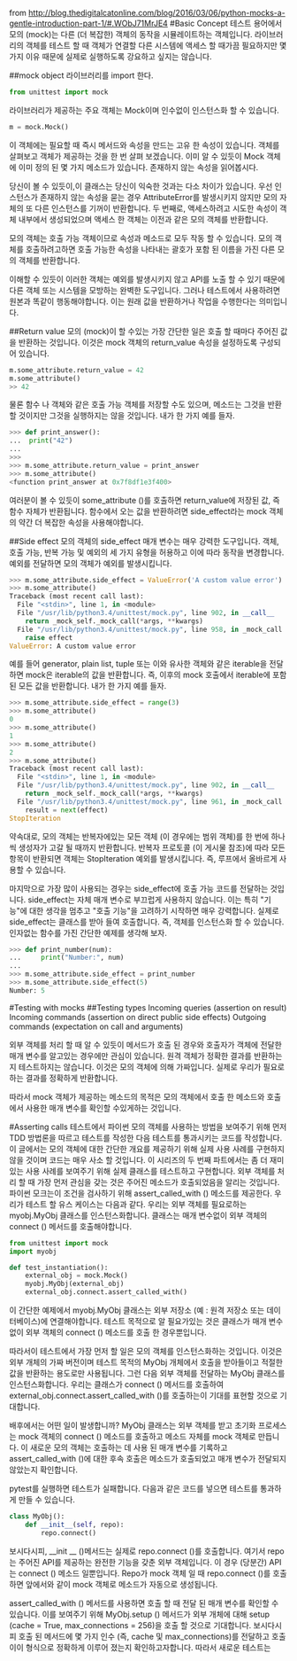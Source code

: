 from http://blog.thedigitalcatonline.com/blog/2016/03/06/python-mocks-a-gentle-introduction-part-1/#.WObJ71MrJE4
#Basic Concept
테스트 용어에서 모의 ​​(mock)는 다른 (더 복잡한) 객체의 동작을 시뮬레이트하는 객체입니다. 라이브러리의 객체를 테스트 할 때 객체가 연결할 다른 시스템에 액세스 할 때가끔 필요하지만 몇 가지 이유 때문에 실제로 실행하도록 강요하고 싶지는 않습니다.

##mock object
라이브러리를 import 한다.
```python
from unittest import mock
```
라이브러리가 제공하는 주요 객체는 Mock이며 인수없이 인스턴스화 할 수 있습니다.
```python
m = mock.Mock()
```
이 객체에는 필요할 때 즉시 메서드와 속성을 만드는 고유 한 속성이 있습니다. 객체를 살펴보고 객체가 제공하는 것을 한 번 살펴 보겠습니다.
이미 알 수 있듯이 Mock 객체에 이미 정의 된 몇 가지 메소드가 있습니다. 존재하지 않는 속성을 읽어봅시다.

당신이 볼 수 있듯이,이 클래스는 당신이 익숙한 것과는 다소 차이가 있습니다. 우선 인스턴스가 존재하지 않는 속성을 묻는 경우 AttributeError를 발생시키지 않지만 모의 자체의 또 다른 인스턴스를 기꺼이 반환합니다. 두 번째로, 액세스하려고 시도한 속성이 객체 내부에서 생성되었으며 액세스 한 객체는 이전과 같은 모의 객체를 반환합니다.

모의 객체는 호출 가능 객체이므로 속성과 메소드로 모두 작동 할 수 있습니다. 모의 객체를 호출하려고하면 호출 가능한 속성을 나타내는 괄호가 포함 된 이름을 가진 다른 모의 객체를 반환합니다.

이해할 수 있듯이 이러한 객체는 예외를 발생시키지 않고 API를 노출 할 수 있기 때문에 다른 객체 또는 시스템을 모방하는 완벽한 도구입니다. 그러나 테스트에서 사용하려면 원본과 똑같이 행동해야합니다. 이는 원래 값을 반환하거나 작업을 수행한다는 의미입니다.

##Return value
모의 (mock)이 할 수있는 가장 간단한 일은 호출 할 때마다 주어진 값을 반환하는 것입니다. 이것은 mock 객체의 return_value 속성을 설정하도록 구성되어 있습니다.
```python
m.some_attribute.return_value = 42
m.some_attribute()
>> 42
```
물론 함수 나 객체와 같은 호출 가능 객체를 저장할 수도 있으며, 메소드는 그것을 반환 할 것이지만 그것을 실행하지는 않을 것입니다. 내가 한 가지 예를 들자.
```python
>>> def print_answer():
...  print("42")
...
>>>
>>> m.some_attribute.return_value = print_answer
>>> m.some_attribute()
<function print_answer at 0x7f8df1e3f400>
```
여러분이 볼 수 있듯이 some_attribute ()를 호출하면 return_value에 저장된 값, 즉 함수 자체가 반환됩니다. 함수에서 오는 값을 반환하려면 side_effect라는 mock 객체의 약간 더 복잡한 속성을 사용해야합니다.

##Side effect
모의 객체의 side_effect 매개 변수는 매우 강력한 도구입니다. 객체, 호출 가능, 반복 가능 및 예외의 세 가지 유형을 허용하고 이에 따라 동작을 변경합니다.
예외를 전달하면 모의 객체가 예외를 발생시킵니다.
```python
>>> m.some_attribute.side_effect = ValueError('A custom value error')
>>> m.some_attribute()
Traceback (most recent call last):
  File "<stdin>", line 1, in <module>
  File "/usr/lib/python3.4/unittest/mock.py", line 902, in __call__
    return _mock_self._mock_call(*args, **kwargs)
  File "/usr/lib/python3.4/unittest/mock.py", line 958, in _mock_call
    raise effect
ValueError: A custom value error
```
예를 들어 generator, plain list, tuple 또는 이와 유사한 객체와 같은 iterable을 전달하면 mock은 iterable의 값을 반환합니다. 즉, 이후의 mock 호출에서 iterable에 포함 된 모든 값을 반환합니다. 내가 한 가지 예를 들자.

```python
>>> m.some_attribute.side_effect = range(3)
>>> m.some_attribute()
0
>>> m.some_attribute()
1
>>> m.some_attribute()
2
>>> m.some_attribute()
Traceback (most recent call last):
  File "<stdin>", line 1, in <module>
  File "/usr/lib/python3.4/unittest/mock.py", line 902, in __call__
    return _mock_self._mock_call(*args, **kwargs)
  File "/usr/lib/python3.4/unittest/mock.py", line 961, in _mock_call
    result = next(effect)
StopIteration
```
약속대로, 모의 객체는 반복자에있는 모든 객체 (이 경우에는 범위 객체)를 한 번에 하나씩 생성자가 고갈 될 때까지 반환합니다. 반복자 프로토콜 (이 게시물 참조)에 따라 모든 항목이 반환되면 객체는 StopIteration 예외를 발생시킵니다. 즉, 루프에서 올바르게 사용할 수 있습니다.

마지막으로 가장 많이 사용되는 경우는 side_effect에 호출 가능 코드를 전달하는 것입니다. side_effect는 자체 매개 변수로 부끄럽게 사용하지 않습니다. 이는 특히 "기능"에 대한 생각을 멈추고 "호출 기능"을 고려하기 시작하면 매우 강력합니다. 실제로 side_effect는 클래스를 받아 들여 호출합니다. 즉, 객체를 인스턴스화 할 수 있습니다. 인자없는 함수를 가진 간단한 예제를 생각해 보자.

```python
>>> def print_number(num):
...     print("Number:", num)
...
>>> m.some_attribute.side_effect = print_number
>>> m.some_attribute.side_effect(5)
Number: 5
```
#Testing with mocks
##Testing types
Incoming queries (assertion on result)
Incoming commands (assertion on direct public side effects)
Outgoing commands (expectation on call and arguments)

외부 객체를 처리 할 때 알 수 있듯이 메서드가 호출 된 경우와 호출자가 객체에 전달한 매개 변수를 알고있는 경우에만 관심이 있습니다. 원격 객체가 정확한 결과를 반환하는지 테스트하지는 않습니다. 이것은 모의 객체에 의해 가짜입니다. 실제로 우리가 필요로하는 결과를 정확하게 반환합니다.

따라서 mock 객체가 제공하는 메소드의 목적은 모의 객체에서 호출 한 메소드와 호출에서 사용한 매개 변수를 확인할 수있게하는 것입니다.

#Asserting calls
테스트에서 파이썬 모의 객체를 사용하는 방법을 보여주기 위해 먼저 TDD 방법론을 따르고 테스트를 작성한 다음 테스트를 통과시키는 코드를 작성합니다. 이 글에서는 모의 객체에 대한 간단한 개요를 제공하기 위해 실제 사용 사례를 구현하지 않을 것이며 코드는 매우 사소 할 것입니다. 이 시리즈의 두 번째 파트에서는 좀 더 재미있는 사용 사례를 보여주기 위해 실제 클래스를 테스트하고 구현합니다.
외부 객체를 처리 할 때 가장 먼저 관심을 갖는 것은 주어진 메소드가 호출되었음을 알리는 것입니다. 파이썬 모크는이 조건을 검사하기 위해 assert_called_with () 메소드를 제공한다.
우리가 테스트 할 유스 케이스는 다음과 같다. 우리는 외부 객체를 필요로하는 myobj.MyObj 클래스를 인스턴스화합니다. 클래스는 매개 변수없이 외부 객체의 connect () 메서드를 호출해야합니다.
```python
from unittest import mock
import myobj

def test_instantiation():
    external_obj = mock.Mock()
    myobj.MyObj(external_obj)
    external_obj.connect.assert_called_with()
```
이 간단한 예제에서 myobj.MyObj 클래스는 외부 저장소 (예 : 원격 저장소 또는 데이터베이스)에 연결해야합니다. 테스트 목적으로 알 필요가있는 것은 클래스가 매개 변수없이 외부 객체의 connect () 메소드를 호출 한 경우뿐입니다.

따라서이 테스트에서 가장 먼저 할 일은 모의 객체를 인스턴스화하는 것입니다. 이것은 외부 개체의 가짜 버전이며 테스트 목적의 MyObj 개체에서 호출을 받아들이고 적절한 값을 반환하는 용도로만 사용됩니다. 그런 다음 외부 객체를 전달하는 MyObj 클래스를 인스턴스화합니다. 우리는 클래스가 connect () 메서드를 호출하여 external_obj.connect.assert_called_with ()를 호출하는이 기대를 표현할 것으로 기대합니다.

배후에서는 어떤 일이 발생합니까? MyObj 클래스는 외부 객체를 받고 초기화 프로세스는 mock 객체의 connect () 메소드를 호출하고 메소드 자체를 mock 객체로 만듭니다. 이 새로운 모의 객체는 호출하는 데 사용 된 매개 변수를 기록하고 assert_called_with ()에 대한 후속 호출은 메소드가 호출되었고 매개 변수가 전달되지 않았는지 확인합니다.

pytest를 실행하면 테스트가 실패합니다.
다음과 같은 코드를 넣으면 테스트를 통과하게 만들 수 있습니다.
```python
class MyObj():
    def __init__(self, repo):
        repo.connect()
```
보시다시피, __init __ ()메서드는 실제로 repo.connect ()를 호출합니다. 여기서 repo는 주어진 API를 제공하는 완전한 기능을 갖춘 외부 객체입니다. 이 경우 (당분간) API는 connect () 메소드 일뿐입니다. Repo가 mock 객체 일 때 repo.connect ()를 호출하면 앞에서와 같이 mock 객체로 메소드가 자동으로 생성됩니다.

assert_called_with () 메서드를 사용하면 호출 할 때 전달 된 매개 변수를 확인할 수 있습니다. 이를 보여주기 위해 MyObj.setup () 메서드가 외부 개체에 대해 setup (cache = True, max_connections = 256)을 호출 할 것으로 기대합니다. 보시다시피 호출 된 메서드에 몇 가지 인수 (즉, cache 및 max_connections)를 전달하고 호출이이 형식으로 정확하게 이루어 졌는지 확인하고자합니다. 따라서 새로운 테스트는
